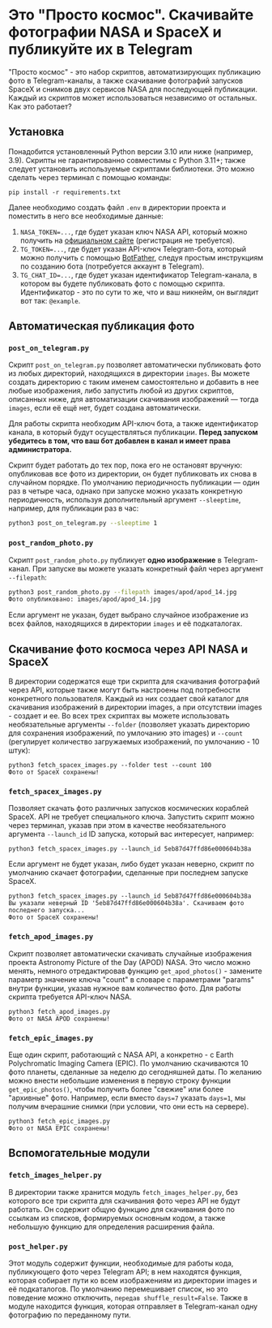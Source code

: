 # Это "Просто космос". Скачивайте фотографии NASA и SpaceX и публикуйте их в Telegram #

"Просто космос" - это набор скриптов, автоматизирующих публикацию фото в Telegram-каналы, а также скачивание фотографий запусков SpaceX и снимков двух сервисов NASA для последующей публикации. Каждый из скриптов может использоваться независимо от остальных. Как это работает?

## Установка ##

Понадобится установленный Python версии 3.10 или ниже (например, 3.9). Скрипты не гарантированно совместимы с Python 3.11+; также следует установить используемые скриптами библиотеки. Это можно сделать через терминал с помощью команды:

```shell
pip install -r requirements.txt
```

Далее необходимо создать файл `.env` в директории проекта и поместить в него все необходимые данные:
1) `NASA_TOKEN=...`, где будет указан ключ NASA API, который можно получить на [официальном сайте](https://api.nasa.gov) (регистрация не требуется).
2) `TG_TOKEN=...`, где будет указан API-ключ Telegram-бота, который можно получить с помощью [BotFather](https://telegram.me/BotFather), следуя простым инструкциям по созданию бота (потребуется аккаунт в Telegram).
3) `TG_CHAT_ID=...`, где будет указан идентификатор Telegram-канала, в котором вы будете публиковать фото с помощью скрипта. Идентификатор - это по сути то же, что и ваш никнейм, он выглядит вот так: `@example`. 

## Автоматическая публикация фото ##

### `post_on_telegram.py` ###

Скрипт `post_on_telegram.py` позволяет автоматически публиковать фото из любых директорий, находящихся в директории `images`. Вы можете создать директорию с таким именем самостоятельно и добавить в нее любые изображения, либо запустить любой из других скриптов, описанных ниже, для автоматизации скачивания изображений — тогда `images`, если её ещё нет, будет создана автоматически.

Для работы скрипта необходим API-ключ бота, а также идентификатор канала, в который будут осуществляться публикации. **Перед запуском убедитесь в том, что ваш бот добавлен в канал и имеет права администратора.**

Скрипт будет работать до тех пор, пока его не остановят вручную: опубликовав все фото из директории, он будет публиковать их снова в случайном порядке. По умолчанию периодичность публикации — один раз в четыре часа, однако при запуске можно указать конкретную периодичность, используя дополнительный аргумент `--sleeptime`, например, для публикации раз в час:

```bash
python3 post_on_telegram.py --sleeptime 1
```

### `post_random_photo.py` ###

Скрипт `post_random_photo.py` публикует **одно изображение** в Telegram-канал. При запуске вы можете указать конкретный файл через аргумент `--filepath`:

```bash
python3 post_random_photo.py --filepath images/apod/apod_14.jpg
Фото опубликовано: images/apod/apod_14.jpg
```

Если аргумент не указан, будет выбрано случайное изображение из всех файлов, находящихся в директории `images` и её подкаталогах. 

## Скачивание фото космоса через API NASA и SpaceX ##

В директории содержатся еще три скрипта для скачивания фотографий через API, которые также могут быть настроены под потребности конкретного пользователя. Каждый из них создает свой каталог для скачивания изображений в директории images, а при отсутствии images - создает и ее. Во всех трех скриптах вы можете использовать необязательные аргументы `--folder` (позволяет указать директорию для сохранения изображений, по умлочанию это images) и `--count` (регулирует количество загружаемых изображений, по умлочанию - 10 штук):

```shell
python3 fetch_spacex_images.py --folder test --count 100
Фото от SpaceX сохранены!
```

### `fetch_spacex_images.py` ###

Позволяет скачать фото различных запусков космических кораблей SpaceX. API не требует специального ключа. Запустить скрипт можно через терминал, указав при этом в качестве необязательного аргумента `--launch_id` ID запуска, который вас интересует, например:

```shell
python3 fetch_spacex_images.py --launch_id 5eb87d47ffd86e000604b38a
```

Если аргумент не будет указан, либо будет указан неверно, скрипт по умолчанию скачает фотографии, сделанные при последнем запуске SpaceX.

```shell
python3 fetch_spacex_images.py --launch_id 5eb87d47ffd86e000604b38a
Вы указали неверный ID '5eb87d47ffd86e000604b38a'. Скачиваем фото последнего запуска...
Фото от SpaceX сохранены!
```

### `fetch_apod_images.py` ###

Скрипт позволяет автоматически скачивать случайные изображения проекта Astronomy Picture of the Day (APOD) NASA. Это число можно менять, немного отредактировав функцию `get_apod_photos()` - замените параметр значение ключа "count" в словаре с параметрами "params" внутри функции, указав нужное вам количество фото. Для работы скрипта требуется API-ключ NASA.

```shell
python3 fetch_apod_images.py
Фото от NASA APOD сохранены!
```

### `fetch_epic_images.py` ###

Еще один скрипт, работающий с NASA API, а конкретно - с Earth Polychromatic Imaging Camera
(EPIC). По умолчанию скачиваются 10 фото планеты, сделанные за неделю до сегодняшней даты. По желанию можно внести небольшие изменения в первую строку функции `get_epic_photos()`, чтобы получить более "свежие" или более "архивные" фото. Например, если вместо `days=7` указать `days=1`, мы получим вчерашние снимки (при условии, что они есть на сервере). 

```shell
python3 fetch_epic_images.py
Фото от NASA EPIC сохранены!
```

## Вспомогательные модули ##

### `fetch_images_helper.py` ###

В директории также хранится модуль `fetch_images_helper.py`, без которого все три скрипта для скачивания фото через API не будут работать. Он содержит общую функцию для скачивания фото по ссылкам из списков, формируемых основным кодом, а также небольшую функцию для определения расширения файла.

### `post_helper.py` ####

Этот модуль содержит функции, необходимые для работы кода, публикующего фото через Telegram API; в нем находятся функция, которая собирает пути ко всем изображениям из директории images и её подкаталогов. По умолчанию перемешивает список, но это поведение можно отключить, `передав shuffle_result=False`. Также в модуле находится функция, которая отправляет в Telegram-канал одну фотографию по переданному пути.
